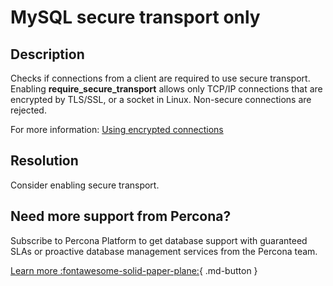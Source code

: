 # MySQL secure transport only

## Description

Checks if connections from a client are required to use secure transport. Enabling **require_secure_transport** allows only TCP/IP connections that are encrypted by TLS/SSL, or a socket in Linux. Non-secure connections are rejected.

For more information: [Using encrypted connections](https://dev.mysql.com/doc/mysql-security-excerpt/8.0/en/using-encrypted-connections.html)

## Resolution

Consider enabling secure transport.

## Need more support from Percona?

Subscribe to Percona Platform to get database support with guaranteed SLAs or proactive database management services from the Percona team.

[Learn more :fontawesome-solid-paper-plane:](https://per.co.na/subscribe){ .md-button }
